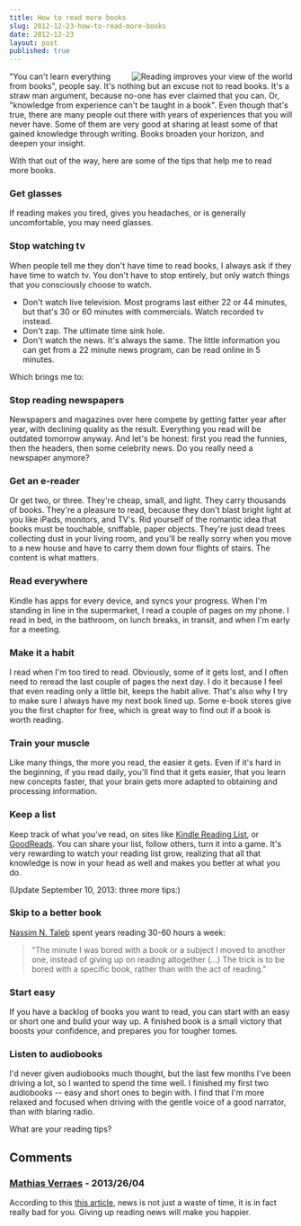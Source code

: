 ```yaml
---
title: How to read more books
slug: 2012-12-23-how-to-read-more-books
date: 2012-12-23
layout: post
published: true
---
```


<img style="float:right;margin-left: 10px" src="/img/posts/2012-12-23/reading_improves_your_view_of_the_world.jpg" alt="Reading improves your view of the world">

"You can't learn everything from books", people say. It's nothing but an excuse not to read books. It's a straw man argument,
because no-one has ever claimed that you can. Or, "knowledge from experience can't be taught in a book". Even though that's true,
there are many people out there with years of experiences that you will never have. Some of them are very good at sharing at least
some of that gained knowledge through writing. Books broaden your horizon, and deepen your insight.


With that out of the way, here are some of the tips that help me to read more books.

### Get glasses

If reading makes you tired, gives you headaches, or is generally uncomfortable, you may need glasses.

### Stop watching tv

When people tell me they don't have time to read books, I always ask if they have time to watch tv. You don't have to stop entirely,
but only watch things that you consciously choose to watch.

- Don't watch live television. Most programs last either 22 or 44 minutes, but that's 30 or 60 minutes with commercials. Watch recorded tv instead.
- Don't zap. The ultimate time sink hole.
- Don't watch the news. It's always the same. The little information you can get from a 22 minute news program, can be read online in 5 minutes.

Which brings me to:

### Stop reading newspapers

Newspapers and magazines over here compete by getting fatter year after year, with declining quality as the result. Everything you read
will be outdated tomorrow anyway. And let's be honest: first you read the funnies, then the headers, then some celebrity
news. Do you really need a newspaper anymore?

### Get an e-reader

Or get two, or three. They're cheap, small, and light. They carry thousands of books. They're a pleasure to read, because
they don't blast bright light at you like iPads, monitors, and TV's. Rid yourself of the romantic idea that books must
 be touchable, sniffable, paper objects. They're just dead trees collecting dust in your living room, and you'll be
 really sorry when you move to a new house and have to carry them down four flights of stairs. The content is what matters.

### Read everywhere

Kindle has apps for every device, and syncs your progress. When I'm standing in line in the supermarket, I read a couple of
pages on my phone. I read in bed, in the bathroom, on lunch breaks, in transit, and when I'm early for a meeting.

### Make it a habit

I read when I'm too tired to read. Obviously, some of it gets lost, and I often need to reread the last couple of pages
the next day. I do it because I feel that even reading only a little bit, keeps the habit alive. That's also why I try to make
 sure I always have my next book lined up. Some e-book stores give you the first chapter for free, which is great way to find
 out if a book is worth reading.

### Train your muscle

Like many things, the more you read, the easier it gets. Even if it's hard in the beginning, if you read daily, you'll find that
it gets easier, that you learn new concepts faster, that your brain gets more adapted to obtaining and processing information.

### Keep a list

Keep track of what you've read, on sites like [Kindle Reading List](https://kindle.amazon.com/), or [GoodReads](http://www.goodreads.com/).
 You can share your list, follow others, turn it into a game. It's very rewarding to watch your reading list grow, realizing that all that
 knowledge is now in your head as well and makes you better at what you do.

(Update September 10, 2013: three more tips:)

### Skip to a better book

[Nassim N. Taleb](http://verraes.net/2013/08/antifragile-nassim-nicholas-taleb/) spent years reading 30-60 hours a week:

<blockquote>"The minute I was bored with a book or a subject I moved to another one, instead of giving up on reading altogether (...)
The trick is to be bored with a specific book, rather than with the act of reading."</blockquote>

### Start easy

If you have a backlog of books you want to read, you can start with an easy or short one and build your way up.
A finished book is a small victory that boosts your confidence, and prepares you for tougher tomes.

### Listen to audiobooks

I'd never given audiobooks much thought, but the last few months I've been driving a lot, so I wanted to spend the time well.
I finished my first two audiobooks -- easy and short ones to begin with. I find that I'm more relaxed and focused when driving with
 the gentle voice of a good narrator, than with blaring radio.

What are your reading tips?

## Comments

### [Mathias Verraes](http://twitter.com/mathiasverraes) - 2013/26/04

According to this [this article](http://www.guardian.co.uk/media/2013/apr/12/news-is-bad-rolf-dobelli), news is not just a
waste of time, it is in fact really bad for you. Giving up reading news will make you happier.


